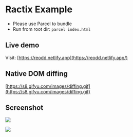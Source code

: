 # Ractix Example

- Please use Parcel to bundle
- Run from root dir: `parcel index.html`

## Live demo

Visit: [https://reodd.netlify.app](https://reodd.netlify.app/)

## Native DOM diffing

[https://s8.gifyu.com/images/diffing.gif](https://s8.gifyu.com/images/diffing.gif)

## Screenshot

![](./src/screenshots/screenshot1.png)

![](./src/screenshots/screenshot2.png)